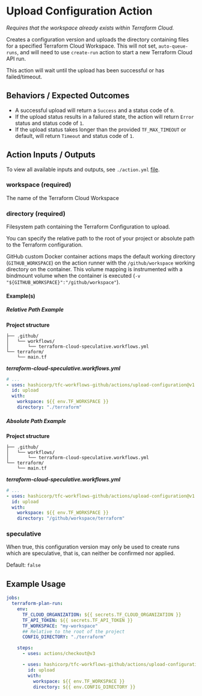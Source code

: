 # Upload Configuration Action

*Requires that the workspace already exists within Terraform Cloud.*

Creates a configuration version and uploads the directory containing files for a specified Terraform Cloud Workspace. This will not set, `auto-queue-runs`, and will need to use `create-run` action to start a new Terraform Cloud API run.


This action will wait until the upload has been successful or has failed/timeout.

## Behaviors / Expected Outcomes
* A successful upload will return a `Success` and a status code of `0`.
* If the upload status results in a failured state, the action will return `Error` status and status code of `1`.
* If the upload status takes longer than the provided `TF_MAX_TIMEOUT` or default, will return `Timeout` and status code of `1`.

## Action Inputs / Outputs

To view all available inputs and outputs, see `./action.yml` [file](./action.yml).

### workspace (required)

The name of the Terraform Cloud Workspace

### directory (required)

Filesystem path containing the Terraform Configuration to upload.

You can specify the relative path to the root of your project or absolute path to the Terraform configuration.

GitHub custom Docker container actions maps the default working directory (`GITHUB_WORKSPACE`) on the action runner with the `/github/workspace` working directory on the container. This volume mapping is instrumented with a bindmount volume when the container is executed (`-v "${GITHUB_WORKSPACE}":"/github/workspace"`).

#### Example(s)

##### Relative Path Example

**Project structure**

```
├── .github/
│   └── workflows/
│       └── terraform-cloud-speculative.workflows.yml
└── terraform/
    └── main.tf
```

***terraform-cloud-speculative.workflows.yml***
```yml
# ...
- uses: hashicorp/tfc-workflows-github/actions/upload-configuration@v1.0.4
  id: upload
  with:
    workspace: ${{ env.TF_WORKSPACE }}
    directory: "./terraform"
```

##### Absolute Path Example

**Project structure**

```
├── .github/
│   └── workflows/
│       └── terraform-cloud-speculative.workflows.yml
└── terraform/
    └── main.tf
```

***terraform-cloud-speculative.workflows.yml***
```yml
# ...
- uses: hashicorp/tfc-workflows-github/actions/upload-configuration@v1.0.4
  id: upload
  with:
    workspace: ${{ env.TF_WORKSPACE }}
    directory: "/github/workspace/terraform"
```

### speculative

When true, this configuration version may only be used to create runs which are speculative, that is, can neither be confirmed nor applied.

Default: `false`

## Example Usage

```yml
jobs:
  terraform-plan-run:
    env:
      TF_CLOUD_ORGANIZATION: ${{ secrets.TF_CLOUD_ORGANIZATION }}
      TF_API_TOKEN: ${{ secrets.TF_API_TOKEN }}
      TF_WORKSPACE: "my-workspace"
      ## Relative to the root of the project
      CONFIG_DIRECTORY: "./terraform"

    steps:
      - uses: actions/checkout@v3

      - uses: hashicorp/tfc-workflows-github/actions/upload-configuration@v1.0.4
        id: upload
        with:
          workspace: ${{ env.TF_WORKSPACE }}
          directory: ${{ env.CONFIG_DIRECTORY }}
```
